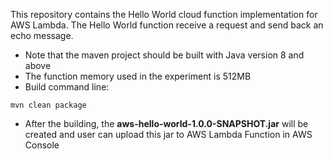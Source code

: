 This repository contains the Hello World cloud function implementation for AWS Lambda. The Hello World function receive a request and send back an echo message.
* Note that the maven project should be built with Java version 8 and above
* The function memory used in the experiment is 512MB
* Build command line:
```
mvn clean package
```
* After the building, the **aws-hello-world-1.0.0-SNAPSHOT.jar** will be created and user can upload this jar to AWS Lambda Function in AWS Console